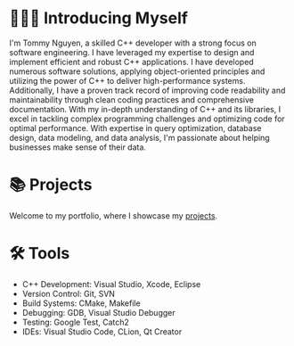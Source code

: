<!DOCTYPE html>
<html>
    <h1>🙋🏻‍♂️ Introducing Myself</h1>
    <p>
        I'm Tommy Nguyen, a skilled C++ developer with a strong focus on software engineering. I have leveraged my expertise to design and implement           efficient and robust C++ applications. I have
        developed numerous software solutions, applying object-oriented principles and utilizing the power of C++ to
        deliver high-performance systems. Additionally, I have a proven track record of improving code readability and
        maintainability through clean coding practices and comprehensive documentation. With my in-depth understanding
        of C++ and its libraries, I excel in tackling complex programming challenges and optimizing code for optimal
        performance. With expertise in query optimization, database design, data modeling, and data analysis, I'm
        passionate about helping businesses make sense of their data.
    </p>
        <h1>📚 Projects</h1>
    <p>
        Welcome to my portfolio, where I showcase my <a href="url">projects</a>.
    </p>


<h1>🛠️ Tools</h1>
<ul>
    <li>C++ Development: Visual Studio, Xcode, Eclipse</li>
    <li>Version Control: Git, SVN</li>
    <li>Build Systems: CMake, Makefile</li>
    <li>Debugging: GDB, Visual Studio Debugger</li>
    <li>Testing: Google Test, Catch2</li>
    <li>IDEs: Visual Studio Code, CLion, Qt Creator</li>
</ul>

</html>
